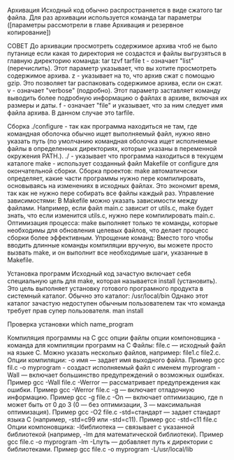 
Архивация
	Исходный код обычно распространяется в виде сжатого tar файла.
	Для раз архивации используется команда tar параметры ([параметры рассмотрели в главе Архивация и резервное копирование])

СОВЕТ
	До архивации просмотреть содержимое архива чтоб не было путанице если какая то директория не создастся и файлы выгрузяться в главную директорию
	команда: tar tzvf tarfile
		t - означает "list" (перечислить). Этот параметр указывает, что вы хотите просмотреть содержимое архива.
		z - указывает на то, что архив сжат с помощью gzip. Это позволяет tar распаковать содержимое архива, если он сжат.
		v - означает "verbose" (подробно). Этот параметр заставляет команду выводить более подробную информацию о файлах в архиве, включая их размеры и даты.
		f - означает "file" и указывает, что за ним следует имя файла архива. В данном случае это tarfile.

Сборка
	./configure - так как программа находиться не там, где командная оболочка обычно ищет выполняемый файл, нужно явно указать путь (по умолчанию командная оболочка ищет исполняемые файлы в определенных директориях, которые указаны в переменной окружения PATH.).
	./ - указывает что программа находиться в текущем каталоге
	make - использует созданный файл Makefile от configure для окончательной сборки.
	Сборка проектов:
		make автоматически определяет, какие части программы нужно пере компилировать, основываясь на изменениях в исходных файлах.
		Это экономит время, так как не нужно пере собирать все файлы каждый раз.
	Управление зависимостями:
		В Makefile можно указать зависимости между файлами.
		Например, если файл main.c зависит от utils.c, make будет знать,
		что если изменится utils.c, нужно пере компилировать main.c.
	Оптимизация процесса:
		make выполняет только те команды, которые необходимы для обновления целевых файлов,
		что делает процесс сборки более эффективным.
	Упрощение команд:
		Вместо того чтобы вводить длинные команды компиляции вручную, вы можете просто вызвать make,
		и он выполнит все необходимые шаги, указанные в Makefile.

Установка программ
        Исходный код зачастую включает себя специальную цель для make, которая называется install (установить).
        Это цель выполняет установку готового програмного продукта в системный каталог. Обычно это каталог: /usr/local/bin
        Однако этот каталог зачастую недоступен обычным пользователем так что команда требует прав супер пользователя. man install

Проверка установки
        which name_program

Компиляция программы на C
    gcc опции файлы опции компоновщика - команда для компиляции программ на C
		Файлы:
			file.c — исходный файл на языке C.
			Можно указать несколько файлов, например: file1.c file2.c.
		Опции компиляции:
			-o имя — задает имя выходного файла.
				Пример
					gcc fil.c -o myprogram - создаст исполняемый файл с именем myprogram
			-Wall — включает большинство предупреждений о возможных ошибках.
				Пример
					gcc -Wall file.c
			-Werror — рассматривает предупреждения как ошибки.
				Пример
					gcc -Werror file.c
			-g — включает отладочную информацию.
				Пример
					gcc -g file.c
			-On — включает оптимизацию, где n может быть от 0 до 3 (0 — без оптимизации, 3 — максимальная оптимизация).
				Пример
					gcc -O2 file.c
			-std=стандарт — задает стандарт языка C (например, -std=c99 или -std=c11).
				Пример
					gcc -std=c11 file.c
		Опции компоновщика:
			-lбиблиотека — связывает с указанной библиотекой (например, -lm для математической библиотеки).
				Пример
					gcc file.c -o myprogram -lm
			-Lпуть — добавляет путь к директории с библиотеками.
				Пример
					gcc file.c -o myprogram -L/usr/local/lib